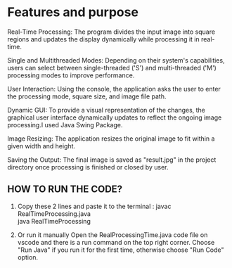 # Features and purpose
Real-Time Processing: The program divides the input image into square regions and updates the display dynamically while processing it in real-time.

Single and Multithreaded Modes: Depending on their system's capabilities, users can select between single-threaded ('S') and multi-threaded ('M') processing modes to improve performance.

User Interaction: Using the console, the application asks the user to enter the processing mode, square size, and image file path.

Dynamic GUI: To provide a visual representation of the changes, the graphical user interface dynamically updates to reflect the ongoing image processing.I used Java Swing Package.

Image Resizing: The application resizes the original image to fit within a given width and height.

Saving the Output: The final image is saved as "result.jpg" in the project directory once processing is finished or closed by user.

## HOW TO RUN THE CODE?
1. Copy these 2 lines and paste it to the terminal :
javac RealTimeProcessing.java   
java RealTimeProcessing   

2. Or run it manually
Open the RealProcessingTime.java code file on vscode
and there is a run command on the top right corner.
Choose "Run Java" if you run it for the first time, otherwise choose "Run Code" option.


